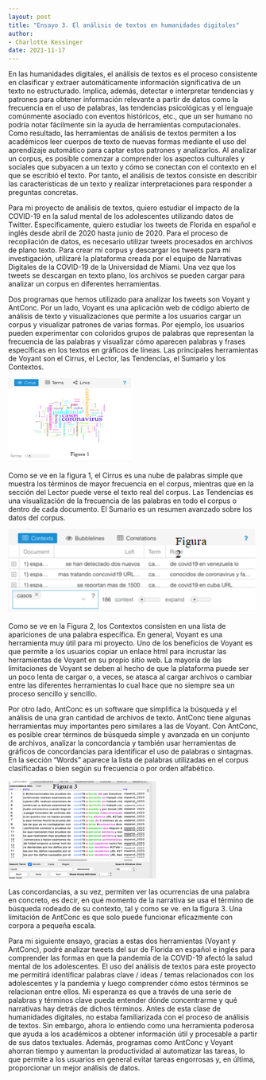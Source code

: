 ```yaml
---
layout: post
title: "Ensayo 3. El análisis de textos en humanidades digitales"
author:
- Charlotte Kessinger
date: 2021-11-17
---
```



En las humanidades digitales, el análisis de textos es el proceso consistente en clasificar y extraer automáticamente información significativa de un texto no estructurado. Implica, además, detectar e interpretar tendencias y patrones para obtener información relevante a partir de datos como la frecuencia en el uso de palabras, las tendencias psicológicas y el lenguaje comúnmente asociado con eventos históricos, etc., que un ser humano no podría notar fácilmente sin la ayuda de herramientas computacionales. Como resultado, las herramientas de análisis de textos permiten a los académicos leer cuerpos de texto de nuevas formas mediante el uso del aprendizaje automático para captar estos patrones y analizarlos. Al analizar un corpus, es posible comenzar a comprender los aspectos culturales y sociales que subyacen a un texto y cómo se conectan con el contexto en el que se escribió el texto. Por tanto, el análisis de textos consiste en describir las características de un texto y realizar interpretaciones para responder a preguntas concretas.  

Para mi proyecto de análisis de textos, quiero estudiar el impacto de la COVID-19 en la salud mental de los adolescentes utilizando datos de Twitter. Específicamente, quiero estudiar los tweets de Florida en español e inglés desde abril de 2020 hasta junio de 2020. Para el proceso de recopilación de datos, es necesario utilizar tweets procesados en archivos de plano texto. Para crear mi corpus y descargar los tweets para mi investigación, utilizaré la plataforma creada por el equipo de Narrativas Digitales de la COVID-19 de la Universidad de Miami. Una vez que los tweets se descargan en texto plano, los archivos se pueden cargar para analizar un corpus en diferentes herramientas.  

Dos programas que hemos utilizado para analizar los tweets son Voyant y AntConc. Por un lado, Voyant es una aplicación web de código abierto de análisis de texto y visualizaciones que permite a los usuarios cargar un corpus y visualizar patrones de varias formas. Por ejemplo, los usuarios pueden experimentar con coloridos grupos de palabras que representan la frecuencia de las palabras y visualizar cómo aparecen palabras y frases específicas en los textos en gráficos de líneas. Las principales herramientas de Voyant son el Cirrus, el Lector, las Tendencias, el Sumario y los Contextos. 

<img src="/assets/images/figura1.png" alt="Figura 1: el Cirrus" width="250" height="170">

Como se ve en la figura 1, el Cirrus es una nube de palabras simple que muestra los términos de mayor frecuencia en el corpus, mientras que en la sección del Lector puede verse el texto real del corpus. Las Tendencias es una visualización de la frecuencia de las palabras en todo el corpus o dentro de cada documento. El Sumario es un resumen avanzado sobre los datos del corpus. 

<img src="/assets/images/figura2.png" alt="Figura 2: los contextos" width="500" height="170">

Como se ve en la Figura 2, los Contextos consisten en una lista de apariciones de una palabra específica. En general, Voyant es una herramienta muy útil para mi proyecto. Uno de los beneficios de Voyant es que permite a los usuarios copiar un enlace html para incrustar las herramientas de Voyant en su propio sitio web. La mayoría de las limitaciones de Voyant se deben al hecho de que la plataforma puede ser un poco lenta de cargar o, a veces, se atasca al cargar archivos o cambiar entre las diferentes herramientas lo cual hace que no siempre sea un proceso sencillo y sencillo.  

Por otro lado, AntConc es un software que simplifica la búsqueda y el análisis de una gran cantidad de archivos de texto. AntConc tiene algunas herramientas muy importantes pero similares a las de Voyant. Con AntConc, es posible crear términos de búsqueda simple y avanzada en un conjunto de archivos, analizar la concordancia y también usar herramientas de gráficos de concordancias para identificar el uso de palabras o sintagmas. En la sección “Words” aparece la lista de palabras utilizadas en el corpus clasificadas o bien según su frecuencia o por orden alfabético. 


<img src="/assets/images/figura3.png" alt="Figura 3: las concordancias" width="300" height="200">

Las concordancias, a su vez, permiten ver las ocurrencias de una palabra en concreto, es decir, en qué momento de la narrativa se usa el término de búsqueda rodeado de su contexto, tal y como se ve. en la figura 3. Una limitación de AntConc es que solo puede funcionar eficazmente con corpora a pequeña escala. 

Para mi siguiente ensayo, gracias a estas dos herramientas (Voyant y AntConc), podré analizar tweets del sur de Florida en español e inglés para comprender las formas en que la pandemia de la COVID-19 afectó la salud mental de los adolescentes. El uso del análisis de textos para este proyecto me permitirá identificar palabras clave / ideas / temas relacionados con los adolescentes y la pandemia y luego comprender cómo estos términos se relacionan entre ellos. Mi esperanza es que a través de una serie de palabras y términos clave pueda entender dónde concentrarme y qué narrativas hay detrás de dichos términos. Antes de esta clase de humanidades digitales, no estaba familiarizada con el proceso de análisis de textos. Sin embargo, ahora lo entiendo como una herramienta poderosa que ayuda a los académicos a obtener información útil y procesable a partir de sus datos textuales. Además, programas como AntConc y Voyant ahorran tiempo y aumentan la productividad al automatizar las tareas, lo que permite a los usuarios en general evitar tareas engorrosas y, en última, proporcionar un mejor análisis de datos. 

 
